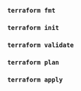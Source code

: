 ### `terraform fmt`
### `terraform init`
### `terraform validate`
### `terraform plan`
### `terraform apply`
